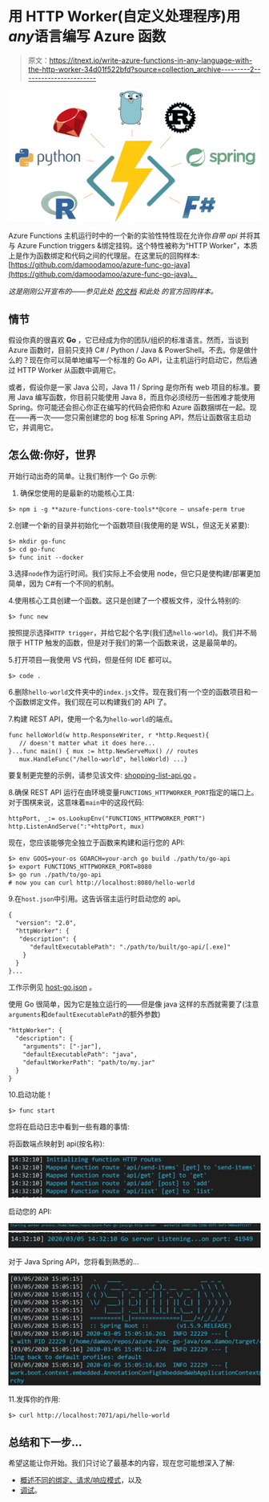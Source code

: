 # 用 HTTP Worker(自定义处理程序)用*any*语言编写 Azure 函数

> 原文：<https://itnext.io/write-azure-functions-in-any-language-with-the-http-worker-34d01f522bfd?source=collection_archive---------2----------------------->

![](img/df0ce6ee1b4cad17e17f19a459b6e665.png)

Azure Functions 主机运行时中的一个新的实验性特性现在允许你*自带 api* 并将其与 Azure Function triggers &绑定挂钩。这个特性被称为“HTTP Worker”，本质上是作为函数绑定和代码之间的代理层。在这里玩的回购样本:[https://github.com/damoodamoo/azure-func-go-java](https://github.com/damoodamoo/azure-func-go-java)。

*这是刚刚公开宣布的——参见此处* [*的文档*](https://docs.microsoft.com/en-gb/azure/azure-functions/functions-custom-handlers) *和此处* *的官方回购样本。*

## 情节

假设你真的很喜欢 **Go** ，它已经成为你的团队/组织的标准语言。然而，当谈到 Azure 函数时，目前只支持 C# / Python / Java & PowerShell。不去。你是做什么的？现在你可以简单地编写一个标准的 Go API，让主机运行时启动它，然后通过 HTTP Worker 从函数中调用它。

或者，假设你是一家 Java 公司，Java 11 / Spring 是你所有 web 项目的标准。要用 Java 编写函数，你目前只能使用 Java 8，而且你必须经历一些困难才能使用 Spring。你可能还会担心你正在编写的代码会把你和 Azure 函数捆绑在一起。现在——再一次——您只需创建您的 bog 标准 Spring API，然后让函数宿主启动它，并调用它。

## 怎么做:你好，世界

开始行动出奇的简单。让我们制作一个 Go 示例:

1.  确保您使用的是最新的功能核心工具:

```
$> npm i -g **azure-functions-core-tools**@core — unsafe-perm true
```

2.创建一个新的目录并初始化一个函数项目(我使用的是 WSL，但这无关紧要):

```
$> mkdir go-func
$> cd go-func
$> func init --docker 
```

3.选择`node`作为运行时间。我们实际上不会使用 node，但它只是使构建/部署更加简单，因为 C#有一个不同的机制。

4.使用核心工具创建一个函数。这只是创建了一个模板文件，没什么特别的:

```
$> func new 
```

按照提示选择`HTTP trigger`，并给它起个名字(我们选`hello-world`)。我们并不局限于 HTTP 触发的函数，但是对于我们的第一个函数来说，这是最简单的。

5.打开项目—我使用 VS 代码，但是任何 IDE 都可以。

```
$> code .
```

6.删除`hello-world`文件夹中的`index.js`文件。现在我们有一个空的函数项目和一个函数绑定文件。我们现在可以构建我们的 API 了。

7.构建 REST API，使用一个名为`hello-world`的端点。

```
func helloWorld(w http.ResponseWriter, r *http.Request){
   // doesn't matter what it does here...
}...func main() { mux := http.NewServeMux() // routes
   mux.HandleFunc("/hello-world", helloWorld) ...}
```

要复制更完整的示例，请参见该文件: [shopping-list-api.go](https://github.com/damoodamoo/azure-func-go-java/blob/master/go/go-http-server/shopping-list-api.go) 。

8.确保 REST API 运行在由环境变量`FUNCTIONS_HTTPWORKER_PORT`指定的端口上。对于围棋来说，这意味着`main`中的这段代码:

```
httpPort, _:= os.LookupEnv("FUNCTIONS_HTTPWORKER_PORT")
http.ListenAndServe(":"+httpPort, mux)
```

现在，您应该能够完全独立于函数来构建和运行您的 API:

```
$> env GOOS=your-os GOARCH=your-arch go build ./path/to/go-api
$> export FUNCTIONS_HTTPWORKER_PORT=8080
$> go run ./path/to/go-api
# now you can curl http://localhost:8080/hello-world
```

9.在`host.json`中引用。这告诉宿主运行时启动您的 api。

```
{
  "version": "2.0",
  "httpWorker": {
   "description": {
      "defaultExecutablePath": "./path/to/built/go-api/[.exe]"
    }
  }
}...
```

工作示例见 [host-go.json](https://github.com/damoodamoo/azure-func-go-java/blob/master/host-go.json) 。

使用 Go 很简单，因为它是独立运行的——但是像 java 这样的东西就需要了(注意`arguments`和`defaultExecutablePath`的额外参数)

```
"httpWorker": {
  "description": {
    "arguments": ["-jar"],
    "defaultExecutablePath": "java",
    "defaultWorkerPath": "path/to/my.jar"
  }
}
```

10.启动功能！

```
$> func start
```

您将在启动日志中看到一些有趣的事情:

将函数端点映射到 api(按名称):

![](img/5a07561e976ec0d33045cf5dc8e0fec2.png)

启动您的 API:

![](img/90a30396703feeb009646d67b55e55f2.png)![](img/da89ff8af109d74e9dcefd623a15e478.png)

对于 Java Spring API，您将看到熟悉的…

![](img/4bf1be7c7daefe683e19ea4910cc61c2.png)

11.发挥你的作用:

```
$> curl http://localhost:7071/api/hello-world
```

## 总结和下一步…

希望这能让你开始。我们只讨论了最基本的内容，现在您可能想深入了解:

*   [概述不同的绑定、请求/响应模式](https://medium.com/@damoo/azure-functions-http-worker-bindings-and-schemas-f32f126a3654)，以及
*   [调试](https://medium.com/@damoo/debugging-your-azure-function-when-using-the-http-worker-3dcfabff4f16)。